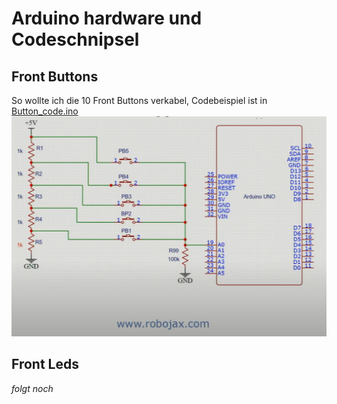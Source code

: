 # Arduino hardware und Codeschnipsel
###

## Front Buttons
So wollte ich die 10 Front Buttons verkabel, Codebeispiel ist in [Button_code.ino](arduino/Button_code.ino)
![10 Button wiring diagram](/arduino/Bild_2025-04-07_020057999.png)

###
## Front Leds
 _folgt noch_

